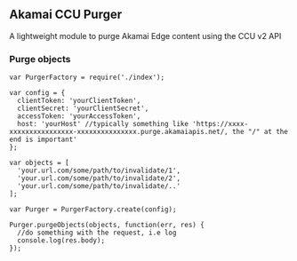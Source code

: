 ## Akamai CCU Purger

A lightweight module to purge Akamai Edge content using the CCU v2 API

### Purge objects

```
var PurgerFactory = require('./index');

var config = {
  clientToken: 'yourClientToken',
  clientSecret: 'yourClientSecret',
  accessToken: 'yourAccessToken',
  host: 'yourHost' //typically something like 'https://xxxx-xxxxxxxxxxxxxxxx-xxxxxxxxxxxxxxx.purge.akamaiapis.net/, the "/" at the end is important'
};

var objects = [
  'your.url.com/some/path/to/invalidate/1',
  'your.url.com/some/path/to/invalidate/2',
  'your.url.com/some/path/to/invalidate/..'
];

var Purger = PurgerFactory.create(config);

Purger.purgeObjects(objects, function(err, res) {
  //do something with the request, i.e log
  console.log(res.body);
});
```
